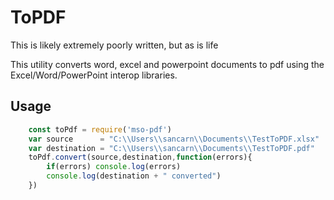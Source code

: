 # ToPDF

This is likely extremely poorly written, but as is life

This utility converts word, excel and powerpoint documents to pdf using the Excel/Word/PowerPoint interop libraries.

## Usage

```js
	const toPdf = require('mso-pdf')
	var source 		= "C:\\Users\\sancarn\\Documents\\TestToPDF.xlsx"
	var destination	= "C:\\Users\\sancarn\\Documents\\TestToPDF.pdf"
	toPdf.convert(source,destination,function(errors){
		if(errors) console.log(errors)
		console.log(destination + " converted")
	})
	
```